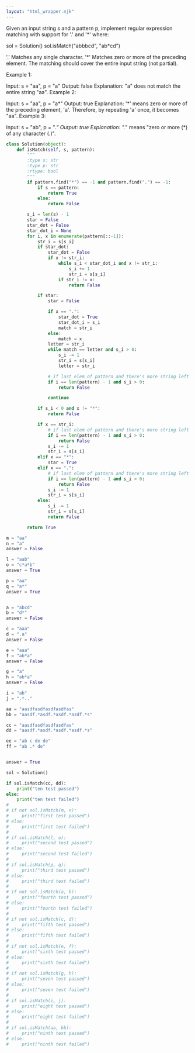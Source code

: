 ```yaml
---
layout: "html_wrapper.njk"
---
```

Given an input string s and a pattern p, implement regular expression matching with support for '.' and '*' where:

sol = Solution()
sol.isMatch("abbbcd", "ab*cd")

'.' Matches any single character.​​​​
'*' Matches zero or more of the preceding element.
The matching should cover the entire input string (not partial).



Example 1:

Input: s = "aa", p = "a"
Output: false
Explanation: "a" does not match the entire string "aa".
Example 2:

Input: s = "aa", p = "a*"
Output: true
Explanation: '*' means zero or more of the preceding element, 'a'. Therefore, by repeating 'a' once, it becomes "aa".
Example 3:

Input: s = "ab", p = ".*"
Output: true
Explanation: ".*" means "zero or more (*) of any character (.)".

```python
class Solution(object):
    def isMatch(self, s, pattern):
        """
        :type s: str
        :type p: str
        :rtype: bool
        """
        if pattern.find("*") == -1 and pattern.find(".") == -1:
            if s == pattern:
                return True
            else:
                return False

        s_i = len(s) - 1
        star = False
        star_dot = False
        star_dot_i = None
        for i, x in enumerate(pattern[::-1]):
            str_i = s[s_i]
            if star_dot:
                star_dot = False
                if x != str_i:
                    while s_i < star_dot_i and x != str_i:
                        s_i += 1
                        str_i = s[s_i]
                    if str_i != x:
                        return False

            if star:
                star = False

                if x == ".":
                    star_dot = True
                    star_dot_i = s_i
                    match = str_i
                else:
                    match = x
                letter = str_i
                while match == letter and s_i > 0:
                    s_i -= 1
                    str_i = s[s_i]
                    letter = str_i

                # if last elem of pattern and there's more string left
                if i == len(pattern) - 1 and s_i > 0:
                    return False

                continue

            if s_i < 0 and x != "*":
                return False

            if x == str_i:
                # if last elem of pattern and there's more string left
                if i == len(pattern) - 1 and s_i > 0:
                    return False
                s_i -= 1
                str_i = s[s_i]
            elif x == "*":
                star = True
            elif x == ".":
                # if last elem of pattern and there's more string left
                if i == len(pattern) - 1 and s_i > 0:
                    return False
                s_i -= 1
                str_i = s[s_i]
            else:
                s_i -= 1
                str_i = s[s_i]
                return False

        return True

m = "aa"
n = "a"
answer = False

l = "aab"
o = "c*a*b"
answer = True

p = "aa"
q = "a*"
answer = True


a = "abcd"
b = "d*"
answer = False

c = "aaa"
d = ".a"
answer = False

e = "aaa"
f = "ab*a"
answer = False

g = "a"
h = "ab*a"
answer = False

i = "ab"
j = ".*.."

aa = "aasdfasdfasdfasdfas"
bb = "aasdf.*asdf.*asdf.*asdf.*s"

cc = "aasdfasdfasdfasdfas"
dd = "aasdf.*asdf.*asdf.*asdf.*s"

ee = "ab c de de"
ff = "ab .* de"


answer = True

sol = Solution()

if sol.isMatch(cc, dd):
    print("ten test passed")
else:
    print("ten test failed")
#
# if not sol.isMatch(m, n):
#     print("first test passed")
# else:
#     print("first test failed")
#
# if sol.isMatch(l, o):
#     print("second test passed")
# else:
#     print("second test failed")
#
# if sol.isMatch(p, q):
#     print("third test passed")
# else:
#     print("third test failed")
#
# if not sol.isMatch(a, b):
#     print("fourth test passed")
# else:
#     print("fourth test failed")
#
# if not sol.isMatch(c, d):
#     print("fifth test passed")
# else:
#     print("fifth test failed")
#
# if not sol.isMatch(e, f):
#     print("sixth test passed")
# else:
#     print("sixth test failed")
#
# if not sol.isMatch(g, h):
#     print("seven test passed")
# else:
#     print("seven test failed")
#
# if sol.isMatch(i, j):
#     print("eight test passed")
# else:
#     print("eight test failed")
#
# if sol.isMatch(aa, bb):
#     print("ninth test passed")
# else:
#     print("ninth test failed")
```